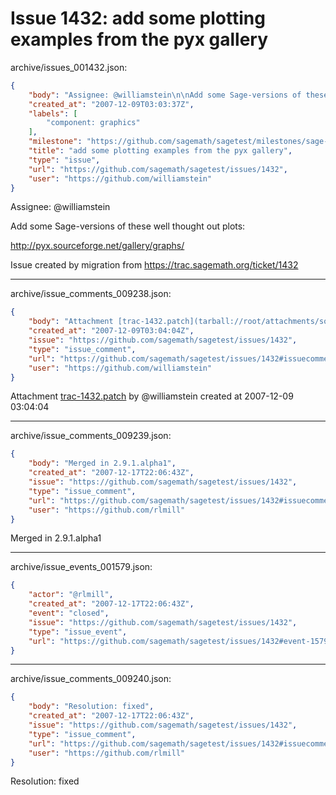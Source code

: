 # Issue 1432: add some plotting examples from the pyx gallery

archive/issues_001432.json:
```json
{
    "body": "Assignee: @williamstein\n\nAdd some Sage-versions of these well thought out plots:\n\n  http://pyx.sourceforge.net/gallery/graphs/\n\n\nIssue created by migration from https://trac.sagemath.org/ticket/1432\n\n",
    "created_at": "2007-12-09T03:03:37Z",
    "labels": [
        "component: graphics"
    ],
    "milestone": "https://github.com/sagemath/sagetest/milestones/sage-2.9.1",
    "title": "add some plotting examples from the pyx gallery",
    "type": "issue",
    "url": "https://github.com/sagemath/sagetest/issues/1432",
    "user": "https://github.com/williamstein"
}
```
Assignee: @williamstein

Add some Sage-versions of these well thought out plots:

  http://pyx.sourceforge.net/gallery/graphs/


Issue created by migration from https://trac.sagemath.org/ticket/1432





---

archive/issue_comments_009238.json:
```json
{
    "body": "Attachment [trac-1432.patch](tarball://root/attachments/some-uuid/ticket1432/trac-1432.patch) by @williamstein created at 2007-12-09 03:04:04",
    "created_at": "2007-12-09T03:04:04Z",
    "issue": "https://github.com/sagemath/sagetest/issues/1432",
    "type": "issue_comment",
    "url": "https://github.com/sagemath/sagetest/issues/1432#issuecomment-9238",
    "user": "https://github.com/williamstein"
}
```

Attachment [trac-1432.patch](tarball://root/attachments/some-uuid/ticket1432/trac-1432.patch) by @williamstein created at 2007-12-09 03:04:04



---

archive/issue_comments_009239.json:
```json
{
    "body": "Merged in 2.9.1.alpha1",
    "created_at": "2007-12-17T22:06:43Z",
    "issue": "https://github.com/sagemath/sagetest/issues/1432",
    "type": "issue_comment",
    "url": "https://github.com/sagemath/sagetest/issues/1432#issuecomment-9239",
    "user": "https://github.com/rlmill"
}
```

Merged in 2.9.1.alpha1



---

archive/issue_events_001579.json:
```json
{
    "actor": "@rlmill",
    "created_at": "2007-12-17T22:06:43Z",
    "event": "closed",
    "issue": "https://github.com/sagemath/sagetest/issues/1432",
    "type": "issue_event",
    "url": "https://github.com/sagemath/sagetest/issues/1432#event-1579"
}
```



---

archive/issue_comments_009240.json:
```json
{
    "body": "Resolution: fixed",
    "created_at": "2007-12-17T22:06:43Z",
    "issue": "https://github.com/sagemath/sagetest/issues/1432",
    "type": "issue_comment",
    "url": "https://github.com/sagemath/sagetest/issues/1432#issuecomment-9240",
    "user": "https://github.com/rlmill"
}
```

Resolution: fixed
